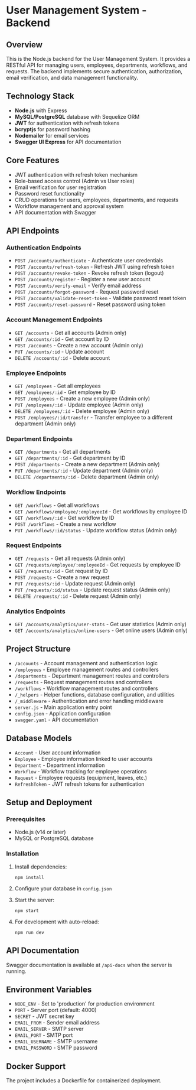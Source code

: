 # User Management System - Backend

## Overview

This is the Node.js backend for the User Management System. It provides a RESTful API for managing users, employees, departments, workflows, and requests. The backend implements secure authentication, authorization, email verification, and data management functionality.

## Technology Stack

- **Node.js** with Express
- **MySQL/PostgreSQL** database with Sequelize ORM
- **JWT** for authentication with refresh tokens
- **bcryptjs** for password hashing
- **Nodemailer** for email services
- **Swagger UI Express** for API documentation

## Core Features

- JWT authentication with refresh token mechanism
- Role-based access control (Admin vs User roles)
- Email verification for user registration
- Password reset functionality
- CRUD operations for users, employees, departments, and requests
- Workflow management and approval system
- API documentation with Swagger

## API Endpoints

### Authentication Endpoints

- `POST /accounts/authenticate` - Authenticate user credentials
- `POST /accounts/refresh-token` - Refresh JWT using refresh token
- `POST /accounts/revoke-token` - Revoke refresh token (logout)
- `POST /accounts/register` - Register a new user account
- `POST /accounts/verify-email` - Verify email address
- `POST /accounts/forgot-password` - Request password reset
- `POST /accounts/validate-reset-token` - Validate password reset token
- `POST /accounts/reset-password` - Reset password using token

### Account Management Endpoints

- `GET /accounts` - Get all accounts (Admin only)
- `GET /accounts/:id` - Get account by ID
- `POST /accounts` - Create a new account (Admin only)
- `PUT /accounts/:id` - Update account
- `DELETE /accounts/:id` - Delete account

### Employee Endpoints

- `GET /employees` - Get all employees
- `GET /employees/:id` - Get employee by ID
- `POST /employees` - Create a new employee (Admin only)
- `PUT /employees/:id` - Update employee (Admin only)
- `DELETE /employees/:id` - Delete employee (Admin only)
- `POST /employees/:id/transfer` - Transfer employee to a different department (Admin only)

### Department Endpoints

- `GET /departments` - Get all departments
- `GET /departments/:id` - Get department by ID
- `POST /departments` - Create a new department (Admin only)
- `PUT /departments/:id` - Update department (Admin only)
- `DELETE /departments/:id` - Delete department (Admin only)

### Workflow Endpoints

- `GET /workflows` - Get all workflows
- `GET /workflows/employee/:employeeId` - Get workflows by employee ID
- `GET /workflows/:id` - Get workflow by ID
- `POST /workflows` - Create a new workflow
- `PUT /workflows/:id/status` - Update workflow status (Admin only)

### Request Endpoints

- `GET /requests` - Get all requests (Admin only)
- `GET /requests/employee/:employeeId` - Get requests by employee ID
- `GET /requests/:id` - Get request by ID
- `POST /requests` - Create a new request
- `PUT /requests/:id` - Update request (Admin only)
- `PUT /requests/:id/status` - Update request status (Admin only)
- `DELETE /requests/:id` - Delete request (Admin only)

### Analytics Endpoints

- `GET /accounts/analytics/user-stats` - Get user statistics (Admin only)
- `GET /accounts/analytics/online-users` - Get online users (Admin only)

## Project Structure

- `/accounts` - Account management and authentication logic
- `/employees` - Employee management routes and controllers
- `/departments` - Department management routes and controllers
- `/requests` - Request management routes and controllers
- `/workflows` - Workflow management routes and controllers
- `/_helpers` - Helper functions, database configuration, and utilities
- `/_middleware` - Authentication and error handling middleware
- `server.js` - Main application entry point
- `config.json` - Application configuration
- `swagger.yaml` - API documentation

## Database Models

- `Account` - User account information
- `Employee` - Employee information linked to user accounts
- `Department` - Department information
- `Workflow` - Workflow tracking for employee operations
- `Request` - Employee requests (equipment, leaves, etc.)
- `RefreshToken` - JWT refresh tokens for authentication

## Setup and Deployment

### Prerequisites

- Node.js (v14 or later)
- MySQL or PostgreSQL database

### Installation

1. Install dependencies:
   ```
   npm install
   ```

2. Configure your database in `config.json`

3. Start the server:
   ```
   npm start
   ```

4. For development with auto-reload:
   ```
   npm run dev
   ```

## API Documentation

Swagger documentation is available at `/api-docs` when the server is running.

## Environment Variables

- `NODE_ENV` - Set to 'production' for production environment
- `PORT` - Server port (default: 4000)
- `SECRET` - JWT secret key
- `EMAIL_FROM` - Sender email address
- `EMAIL_SERVER` - SMTP server
- `EMAIL_PORT` - SMTP port
- `EMAIL_USERNAME` - SMTP username
- `EMAIL_PASSWORD` - SMTP password

## Docker Support

The project includes a Dockerfile for containerized deployment.
